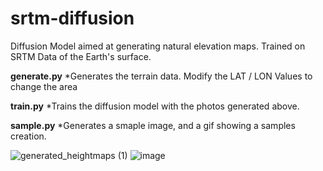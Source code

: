 # srtm-diffusion
Diffusion Model aimed at generating natural elevation maps. Trained on SRTM Data of the Earth's surface.

**generate.py**
*Generates the terrain data. Modify the LAT / LON Values to change the area

**train.py**
*Trains the diffusion model with the photos generated above. 

**sample.py**
*Generates a smaple image, and a gif showing a samples creation.


![generated_heightmaps (1)](https://github.com/user-attachments/assets/df7b2338-1697-42d2-9085-4ad4c54d87eb)
![image](https://github.com/user-attachments/assets/1bb5ce4e-831c-4442-aa20-e30ce2d4714f)
